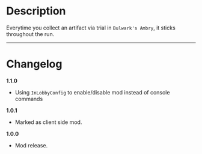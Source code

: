 # Description
Everytime you collect an artifact via trial in `Bulwark's Ambry`, it sticks throughout the run.

***
# Changelog
**1.1.0**

* Using `InLobbyConfig` to enable/disable mod instead of console commands

**1.0.1**

* Marked as client side mod.

**1.0.0**

* Mod release.